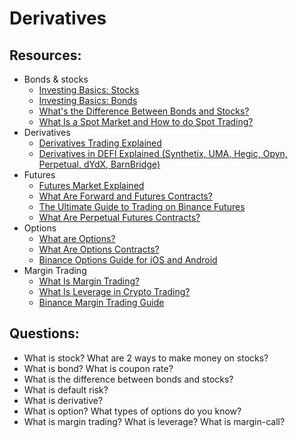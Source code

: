 # Derivatives

## Resources:

- Bonds & stocks
  * [Investing Basics: Stocks](https://www.youtube.com/watch?v=hE2NsJGpEq4)
  * [Investing Basics: Bonds](https://www.youtube.com/watch?v=IuyejHOGCro)
  * [What's the Difference Between Bonds and Stocks?](https://www.youtube.com/watch?v=uI2vhCitTBw)
  * [What Is a Spot Market and How to do Spot Trading?](https://academy.binance.com/en/articles/what-is-a-spot-market-and-how-to-do-spot-trading)
- Derivatives
  * [Derivatives Trading Explained](https://www.youtube.com/watch?v=LQrBzl0DMBA)
  * [Derivatives in DEFI Explained (Synthetix, UMA, Hegic, Opyn, Perpetual, dYdX, BarnBridge)](https://www.youtube.com/watch?v=QxoqPZRw9y4)
- Futures
  * [Futures Market Explained](https://www.youtube.com/watch?v=CC9VeHrI3Es)
  * [What Are Forward and Futures Contracts?](https://academy.binance.com/en/articles/what-are-forward-and-futures-contracts)
  * [The Ultimate Guide to Trading on Binance Futures](https://academy.binance.com/en/articles/the-ultimate-guide-to-trading-on-binance-futures)
  * [What Are Perpetual Futures Contracts?](https://academy.binance.com/en/articles/what-are-perpetual-futures-contracts)
- Options
  * [What are Options?](https://www.youtube.com/watch?v=CRhGikRHSu8)
  * [What Are Options Contracts?](https://academy.binance.com/en/articles/what-are-options-contracts)
  * [Binance Options Guide for iOS and Android](https://academy.binance.com/en/articles/binance-options-guide-for-ios-and-android)
- Margin Trading
  * [What Is Margin Trading?](https://academy.binance.com/en/articles/what-is-margin-trading)
  * [What Is Leverage in Crypto Trading?](https://academy.binance.com/en/articles/what-is-leverage-in-crypto-trading)
  * [Binance Margin Trading Guide](https://academy.binance.com/en/articles/binance-margin-trading-guide) 

## Questions:
* What is stock? What are 2 ways to make money on stocks?
* What is bond? What is coupon rate?
* What is the difference between bonds and stocks?
* What is default risk?
* What is derivative?
* What is option? What types of options do you know?
* What is margin trading? What is leverage? What is margin-call?
